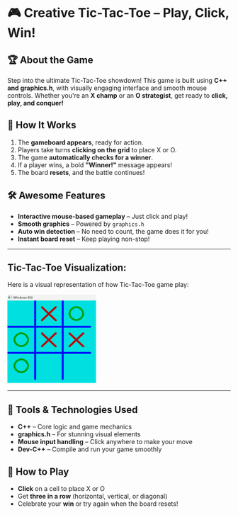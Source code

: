 # 🎮 Creative Tic-Tac-Toe – Play, Click, Win!

## 🏆 About the Game
Step into the ultimate Tic-Tac-Toe showdown! This game is built using **C++ and graphics.h**, with visually engaging interface and smooth mouse controls. Whether you're an **X champ** or an **O strategist**, get ready to **click, play, and conquer!**

## 🚀 How It Works
1. The **gameboard appears**, ready for action.
2. Players take turns **clicking on the grid** to place X or O.
3. The game **automatically checks for a winner**.
4. If a player wins, a bold **"Winner!"** message appears! 
5. The board **resets**, and the battle continues!

## 🛠 Awesome Features
-  **Interactive mouse-based gameplay** – Just click and play!
-  **Smooth graphics** – Powered by `graphics.h`
-  **Auto win detection** – No need to count, the game does it for you!
-  **Instant board reset** – Keep playing non-stop!
-  ---
## Tic-Tac-Toe Visualization:

Here is a visual representation of how Tic-Tac-Toe game play:

<img src="output.png" width="200" height="200" alt="Tic-Tac-Toe">

---

## 🔧 Tools & Technologies Used
-  **C++** – Core logic and game mechanics
-  **graphics.h** – For stunning visual elements
-  **Mouse input handling** – Click anywhere to make your move
-  **Dev-C++** – Compile and run your game smoothly

## 🎯 How to Play
- **Click** on a cell to place X or O  
- Get **three in a row** (horizontal, vertical, or diagonal)  
- Celebrate your **win** or try again when the board resets!  



  

